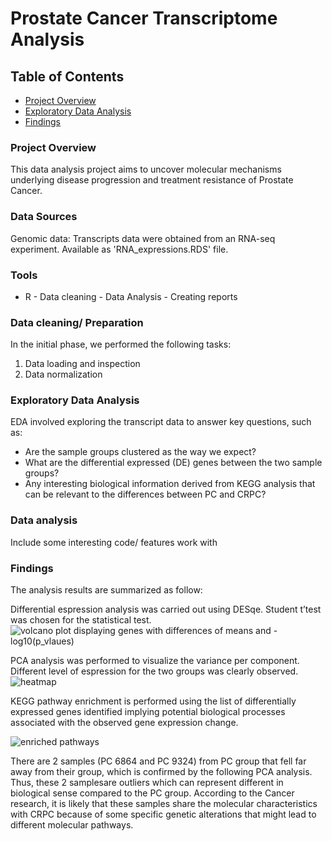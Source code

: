 # Prostate Cancer Transcriptome Analysis

## Table of Contents
- [Project Overview](#project-overview)
- [Exploratory Data Analysis](#exploratory-data-analysis)
- [Findings](#findings)

### Project Overview
This data analysis project aims to uncover molecular mechanisms underlying disease progression and treatment 
resistance of Prostate Cancer.

### Data Sources

Genomic data:  Transcripts data were obtained from an RNA-seq experiment. Available as 'RNA_expressions.RDS' file.

### Tools

- R - Data cleaning - Data Analysis - Creating reports

### Data cleaning/ Preparation

In the initial phase, we performed the following tasks:
1. Data loading and inspection
2. Data normalization

### Exploratory Data Analysis

EDA involved exploring the transcript data to answer key questions, such as:

- Are the sample groups clustered as the way we expect?
- What are the differential expressed (DE) genes between the two sample groups?
- Any interesting biological information derived from KEGG analysis that can be relevant to 
 the differences between PC and CRPC?

### Data analysis

Include some interesting code/ features work with

### Findings

The analysis results are summarized as follow:

Differential espression analysis was carried out using DESqe. Student t’test was chosen for the statistical
 test.
![volcano plot displaying genes with differences of means and -log10(p_vlaues)](https://github.com/chinguyen19/Bioinformatics-projects/assets/66997827/09b32518-6940-43a7-aeb5-7c1539f8887e)

PCA analysis was performed to visualize the variance per component. Different level of espression for the two groups was clearly observed. 
![heatmap](https://github.com/chinguyen19/Bioinformatics-projects/assets/66997827/767a7076-7397-4fb3-99ae-de200d4a85f2)

 KEGG pathway enrichment is performed using the list of differentially expressed genes identified implying potential biological processes
 associated with the observed gene expression change. 
 
![enriched pathways](https://github.com/chinguyen19/Bioinformatics-projects/assets/66997827/a41f7091-60a7-4b47-92eb-a01475de51d0)

There are 2 samples (PC 6864 and PC 9324) from PC group that fell far away from their group, which is confirmed by the following PCA analysis. Thus, these 2 samplesare outliers which can represent different in biological sense compared to the PC group. According to the Cancer research, it is likely that these samples share the molecular characteristics with CRPC because of some specific genetic alterations that might lead to different molecular pathways.
